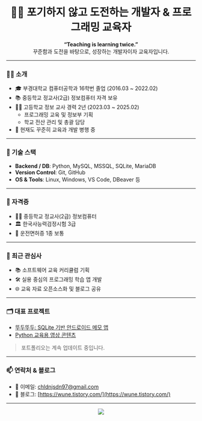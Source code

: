 <h1 align="center">👨‍🏫 포기하지 않고 도전하는 개발자 & 프로그래밍 교육자</h1>

<p align="center">
  <b>“Teaching is learning twice.”</b> <br>
  꾸준함과 도전을 바탕으로, 성장하는 개발자이자 교육자입니다.
</p>

---

### 🙋‍♂️ 소개

- 🎓 부경대학교 컴퓨터공학과 16학번 졸업 (2016.03 ~ 2022.02)
- 📚 중등학교 정교사(2급) 정보컴퓨터 자격 보유
- 🧑‍🏫 고등학교 정보 교사 경력 2년 (2023.03 ~ 2025.02)
  - 프로그래밍 교육 및 정보부 기획
  - 학교 전산 관리 및 총괄 담당
- 🧠 현재도 꾸준히 교육과 개발 병행 중

---

### 🧰 기술 스택

- **Backend / DB**: Python, MySQL, MSSQL, SQLite, MariaDB  
- **Version Control**: Git, GitHub  
- **OS & Tools**: Linux, Windows, VS Code, DBeaver 등

---

### 🏅 자격증

- 🧑‍🏫 중등학교 정교사(2급) 정보컴퓨터  
- 🏛️ 한국사능력검정시험 3급  
- 🚗 운전면허증 1종 보통  

---

### 🌱 최근 관심사

- 📚 소프트웨어 교육 커리큘럼 기획
- 🛠️ 실용 중심의 프로그래밍 학습 앱 개발
- 🌐 교육 자료 오픈소스화 및 블로그 공유

---

### 🗂️ 대표 프로젝트

- [뚜두뚜두: SQLite 기반 안드로이드 메모 앱](https://github.com/your-repo-here)
- [Python 교육용 영상 콘텐츠](https://www.youtube.com/@yourchannel)

> 포트폴리오는 계속 업데이트 중입니다.  

---

### 📫 연락처 & 블로그

- 📧 이메일: chldnjsdn97@gmail.com  
- 📝 블로그: [https://wune.tistory.com/](https://wune.tistory.com/)

---

<p align="center">
  <img src="https://github-readme-stats.vercel.app/api?username=chldnjsdn200&show_icons=true&theme=default" />
</p>
